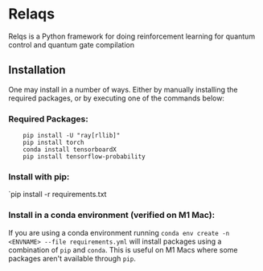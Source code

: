 
# Relaqs
Relqs is a Python framework for doing reinforcement learning for quantum control and quantum gate compilation 


## Installation
One may install in a number of ways. Either by manually installing the required packages, or by executing one of the commands below:

### Required Packages:

        pip install -U "ray[rllib]"
        pip install torch
        conda install tensorboardX
        pip install tensorflow-probability

### Install with pip:
`pip install -r requirements.txt

### Install in a conda environment (verified on M1 Mac):
If you are using a conda environment running `conda env create -n <ENVNAME> --file requirements.yml` will install packages using a combination of `pip` and `conda`. This is useful on M1 Macs where some packages aren't available through `pip`.
